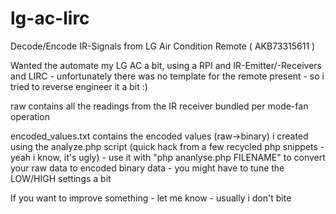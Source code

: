 # lg-ac-lirc
Decode/Encode IR-Signals from LG Air Condition Remote ( AKB73315611 )

Wanted the automate my LG AC a bit, using a RPI and IR-Emitter/-Receivers and LIRC - unfortunately there was no template for the remote present - so i tried to reverse engineer it a bit :)

raw contains all the readings from the IR receiver bundled per mode-fan operation

encoded_values.txt contains the encoded values (raw->binary) i created using the analyze.php script (quick hack from a few recycled php snippets - yeah i know, it's ugly) - use it with "php ananlyse.php FILENAME" to convert your raw data to encoded binary data - you might have to tune the LOW/HIGH settings a bit

If you want to improve something - let me know - usually i don't bite
